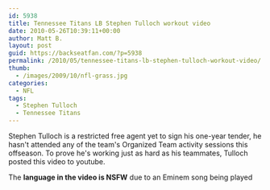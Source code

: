 ```yaml
---
id: 5938
title: Tennessee Titans LB Stephen Tulloch workout video
date: 2010-05-26T10:39:11+00:00
author: Matt B.
layout: post
guid: https://backseatfan.com/?p=5938
permalink: /2010/05/tennessee-titans-lb-stephen-tulloch-workout-video/
thumb:
  - /images/2009/10/nfl-grass.jpg
categories:
  - NFL
tags:
  - Stephen Tulloch
  - Tennessee Titans
---
```


<div class="entry">
  <p>
    Stephen Tulloch is a restricted free agent yet to sign his one-year tender, he hasn't attended any of the team's Organized Team activity sessions this offseason. To prove he's working just as hard as his teammates, Tulloch posted this video to youtube.
  </p>

  <p>
    The <strong>language in the video is NSFW</strong> due to an Eminem song being played<br />
  </p>
</div>
